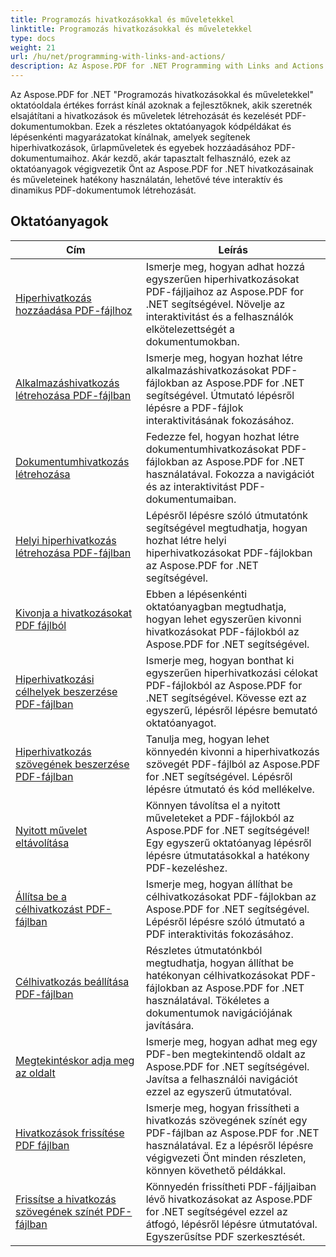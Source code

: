 ```yaml
---
title: Programozás hivatkozásokkal és műveletekkel
linktitle: Programozás hivatkozásokkal és műveletekkel
type: docs
weight: 21
url: /hu/net/programming-with-links-and-actions/
description: Az Aspose.PDF for .NET Programming with Links and Actions oktatóanyaga egy átfogó forrás a PDF-dokumentumok interaktív hivatkozásainak létrehozásához és kezeléséhez.
---
```

Az Aspose.PDF for .NET "Programozás hivatkozásokkal és műveletekkel" oktatóoldala értékes forrást kínál azoknak a fejlesztőknek, akik szeretnék elsajátítani a hivatkozások és műveletek létrehozását és kezelését PDF-dokumentumokban. Ezek a részletes oktatóanyagok kódpéldákat és lépésenkénti magyarázatokat kínálnak, amelyek segítenek hiperhivatkozások, űrlapműveletek és egyebek hozzáadásához PDF-dokumentumaihoz. Akár kezdő, akár tapasztalt felhasználó, ezek az oktatóanyagok végigvezetik Önt az Aspose.PDF for .NET hivatkozásainak és műveleteinek hatékony használatán, lehetővé téve interaktív és dinamikus PDF-dokumentumok létrehozását.

## Oktatóanyagok
| Cím | Leírás |
| --- | --- | 
| [Hiperhivatkozás hozzáadása PDF-fájlhoz](./add-hyperlink/) | Ismerje meg, hogyan adhat hozzá egyszerűen hiperhivatkozásokat PDF-fájljaihoz az Aspose.PDF for .NET segítségével. Növelje az interaktivitást és a felhasználók elkötelezettségét a dokumentumokban. |  
| [Alkalmazáshivatkozás létrehozása PDF-fájlban](./create-application-link/) | Ismerje meg, hogyan hozhat létre alkalmazáshivatkozásokat PDF-fájlokban az Aspose.PDF for .NET segítségével. Útmutató lépésről lépésre a PDF-fájlok interaktivitásának fokozásához. |  
| [Dokumentumhivatkozás létrehozása](./create-document-link/) | Fedezze fel, hogyan hozhat létre dokumentumhivatkozásokat PDF-fájlokban az Aspose.PDF for .NET használatával. Fokozza a navigációt és az interaktivitást PDF-dokumentumaiban. |  
| [Helyi hiperhivatkozás létrehozása PDF-fájlban](./create-local-hyperlink/) | Lépésről lépésre szóló útmutatónk segítségével megtudhatja, hogyan hozhat létre helyi hiperhivatkozásokat PDF-fájlokban az Aspose.PDF for .NET segítségével. |  
| [Kivonja a hivatkozásokat PDF fájlból](./extract-links/) | Ebben a lépésenkénti oktatóanyagban megtudhatja, hogyan lehet egyszerűen kivonni hivatkozásokat PDF-fájlokból az Aspose.PDF for .NET segítségével. |  
| [Hiperhivatkozási célhelyek beszerzése PDF-fájlban](./get-hyperlink-destinations/) | Ismerje meg, hogyan bonthat ki egyszerűen hiperhivatkozási célokat PDF-fájlokból az Aspose.PDF for .NET segítségével. Kövesse ezt az egyszerű, lépésről lépésre bemutató oktatóanyagot. |  
| [Hiperhivatkozás szövegének beszerzése PDF-fájlban](./get-hyperlink-text/) | Tanulja meg, hogyan lehet könnyedén kivonni a hiperhivatkozás szövegét PDF-fájlból az Aspose.PDF for .NET segítségével. Lépésről lépésre útmutató és kód mellékelve. |  
| [Nyitott művelet eltávolítása](./remove-open-action/) | Könnyen távolítsa el a nyitott műveleteket a PDF-fájlokból az Aspose.PDF for .NET segítségével! Egy egyszerű oktatóanyag lépésről lépésre útmutatásokkal a hatékony PDF-kezeléshez. |  
| [Állítsa be a célhivatkozást PDF-fájlban](./set-destination-link/) | Ismerje meg, hogyan állíthat be célhivatkozásokat PDF-fájlokban az Aspose.PDF for .NET segítségével. Lépésről lépésre szóló útmutató a PDF interaktivitás fokozásához. |  
| [Célhivatkozás beállítása PDF-fájlban](./set-target-link/) | Részletes útmutatónkból megtudhatja, hogyan állíthat be hatékonyan célhivatkozásokat PDF-fájlokban az Aspose.PDF for .NET használatával. Tökéletes a dokumentumok navigációjának javítására. |  
| [Megtekintéskor adja meg az oldalt](./specify-page-when-viewing/) | Ismerje meg, hogyan adhat meg egy PDF-ben megtekintendő oldalt az Aspose.PDF for .NET segítségével. Javítsa a felhasználói navigációt ezzel az egyszerű útmutatóval. |  
| [Hivatkozások frissítése PDF fájlban](./update-links/) | Ismerje meg, hogyan frissítheti a hivatkozás szövegének színét egy PDF-fájlban az Aspose.PDF for .NET használatával. Ez a lépésről lépésre végigvezeti Önt minden részleten, könnyen követhető példákkal. |  
| [Frissítse a hivatkozás szövegének színét PDF-fájlban](./update-link-text-color/) | Könnyedén frissítheti PDF-fájljaiban lévő hivatkozásokat az Aspose.PDF for .NET segítségével ezzel az átfogó, lépésről lépésre útmutatóval. Egyszerűsítse PDF szerkesztését. |  